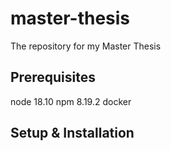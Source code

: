 # master-thesis
The repository for my Master Thesis

## Prerequisites

node 18.10
npm 8.19.2
docker

## Setup & Installation
